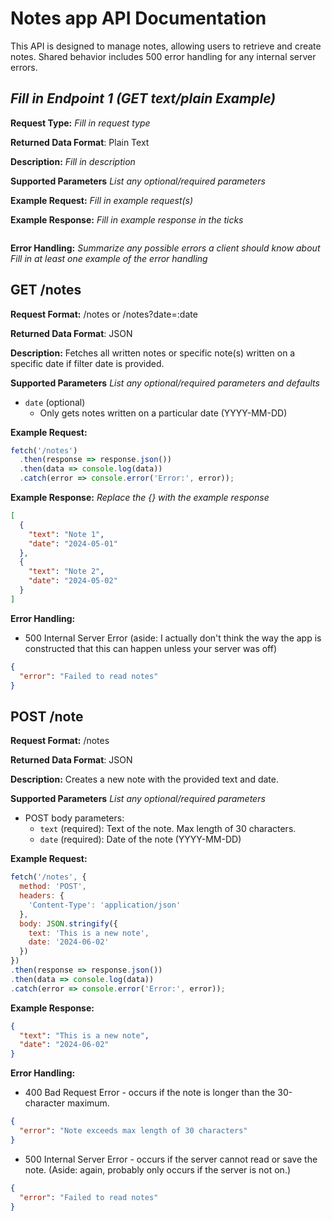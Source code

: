 # Notes app API Documentation
This API is designed to manage notes, allowing users to retrieve and create notes. Shared behavior includes 500 error handling for any internal server errors.

## *Fill in Endpoint 1 (GET text/plain Example)*
**Request Type:** *Fill in request type*

**Returned Data Format**: Plain Text

**Description:** *Fill in description*

**Supported Parameters** *List any optional/required parameters*

**Example Request:** *Fill in example request(s)*

**Example Response:**
*Fill in example response in the ticks*

```

```

**Error Handling:**
*Summarize any possible errors a client should know about*
*Fill in at least one example of the error handling*

## GET /notes
**Request Format:** /notes or /notes?date=:date

**Returned Data Format**: JSON

**Description:** Fetches all written notes or specific note(s) written on a specific date if filter date is provided. 

**Supported Parameters** *List any optional/required parameters and defaults*
* `date` (optional)
  * Only gets notes written on a particular date (YYYY-MM-DD)

**Example Request:** 
```javascript
fetch('/notes')
  .then(response => response.json())
  .then(data => console.log(data))
  .catch(error => console.error('Error:', error));
```

**Example Response:**
*Replace the {} with the example response*

```json
[
  {
    "text": "Note 1",
    "date": "2024-05-01"
  },
  {
    "text": "Note 2",
    "date": "2024-05-02"
  }
]
```

**Error Handling:**
* 500 Internal Server Error (aside: I actually don't think the way the app is constructed that this can happen unless your server was off)
```json
{
  "error": "Failed to read notes"
}
```

## POST /note
**Request Format:** /notes 

**Returned Data Format**: JSON

**Description:** Creates a new note with the provided text and date.

**Supported Parameters** *List any optional/required parameters*
* POST body parameters:
    * `text` (required): Text of the note. Max length of 30 characters. 
    * `date` (required): Date of the note (YYYY-MM-DD)

**Example Request:** 
```javascript
fetch('/notes', {
  method: 'POST',
  headers: {
    'Content-Type': 'application/json'
  },
  body: JSON.stringify({
    text: 'This is a new note',
    date: '2024-06-02'
  })
})
.then(response => response.json())
.then(data => console.log(data))
.catch(error => console.error('Error:', error));
```

**Example Response:**
```json
{
  "text": "This is a new note",
  "date": "2024-06-02"
}
```

**Error Handling:**
* 400 Bad Request Error - occurs if the note is longer than the 30-character maximum. 
```json
{
  "error": "Note exceeds max length of 30 characters"
}
```
* 500 Internal Server Error - occurs if the server cannot read or save the note. (Aside: again, probably only occurs if the server is not on.)
```json
{
  "error": "Failed to read notes"
}
```